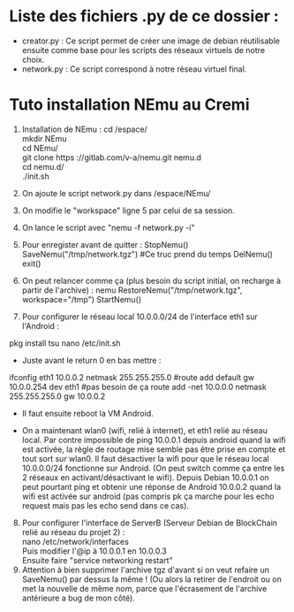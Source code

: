 # Liste des fichiers .py de ce dossier :

- creator.py : Ce script permet de créer une image de debian réutilisable ensuite comme base pour les scripts des réseaux virtuels de notre choix.
- network.py : Ce script correspond à notre réseau virtuel final.


# Tuto installation NEmu au Cremi 

1. Installation de NEmu :
cd /espace/ \
mkdir NEmu \
cd NEmu/ \
git clone https ://gitlab.com/v-a/nemu.git nemu.d \
cd nemu.d/ \
./init.sh

2. On ajoute le script network.py dans /espace/NEmu/

3. On modifie le "workspace" ligne 5 par celui de sa session.

4. On lance le script avec "nemu -f network.py -i"

5. Pour enregister avant de quitter :
StopNemu()
SaveNemu("/tmp/network.tgz")  #Ce truc prend du temps
DelNemu()
exit()

6. On peut relancer comme ça (plus besoin du script initial, on recharge à partir de l'archive) :
nemu
RestoreNemu("/tmp/network.tgz", workspace="/tmp")
StartNemu()

7. Pour configurer le réseau local 10.0.0.0/24 de l'interface eth1 sur l'Android :

pkg install tsu
nano /etc/init.sh

- Juste avant le return 0 en bas mettre :

ifconfig eth1 10.0.0.2 netmask 255.255.255.0
#route add default gw 10.0.0.254 dev eth1 #pas besoin de ça
route add -net 10.0.0.0 netmask 255.255.255.0 gw 10.0.0.2

- Il faut ensuite reboot la VM Android.

- On a maintenant wlan0 (wifi, relié à internet), et eth1 relié au réseau local. 
Par contre impossible de ping 10.0.0.1 depuis android quand la wifi est activée, la règle de routage mise semble pas être prise en compte et tout sort sur wlan0. Il faut désactiver la wifi pour que le réseau local 10.0.0.0/24 fonctionne sur Android. (On peut switch comme ça entre les 2 réseaux en activant/désactivant le wifi).
Depuis Debian 10.0.0.1 on peut pourtant ping et obtenir une réponse de Android 10.0.0.2 quand la wifi est activée sur android (pas compris pk ça marche pour les echo request mais pas les echo send dans ce cas). 


8. Pour configurer l'interface de ServerB (Serveur Debian de BlockChain relié au réseau du projet 2) :\
nano /etc/network/interfaces\
Puis modifier l'@ip à 10.0.0.1 en 10.0.0.3\
Ensuite faire "service networking restart"
9. Attention à bien supprimer l'archive tgz d'avant si on veut refaire un SaveNemu() par dessus la même ! (Ou alors la retirer de l'endroit ou on met la nouvelle de même nom, parce que l'écrasement de l'archive antérieure a bug de mon côté).
 
